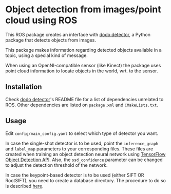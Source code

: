 # Object detection from images/point cloud using ROS

This ROS package creates an interface with [dodo detector](https://gitlab.com/douglasrizzo/dodo_detector), a Python package that detects objects from images.

This package makes information regarding detected objects available in a topic, using a special kind of message. 

When using an OpenNI-compatible sensor (like Kinect) the package uses point cloud information to locate objects in the world, wrt. to the sensor.

## Installation

Check [dodo detector](https://gitlab.com/douglasrizzo/dodo_detector)'s README file for a list of dependencies unrelated to ROS. Other dependencies are listed on `package.xml` and `CMakeLists.txt`.

## Usage

Edit `config/main_config.yaml` to select which type of detector you want.

In case the single-shot detector is to be used, point the `inference_graph` and `label_map` parameters to your corresponding files. These files are created when training an object detection neural network using [TensorFlow Object Detection API](https://github.com/tensorflow/models/tree/master/research/object_detection). Also, the `ssd_confidence` parameter can be changed to adjust the detection threshold of the network.

In case the keypoint-based detector is to be used (either SIFT OR RootSIFT), you need to create a database directory. The procedure to do so is described [here](http://douglasrizzo.gitlab.io/dodo_detector/#keypoint-based-detector).